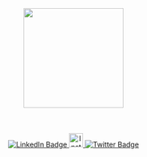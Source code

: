 <div id="header" align="center">
  <img src="https://media.giphy.com/media/v1.Y2lkPTc5MGI3NjExOTI2NWM5NmNmM2UyZjRkYzllOWMyMzVlNGRlYWU1NDYyZGY0NTgwOSZjdD1z/M9gbBd9nbDrOTu1Mqx/giphy.gif" width="200"/>
</div>


<br/>
<br/>
<br/>
<div id="badges" align="center">
  <a target="_blank" href="https://www.linkedin.com/in/y%C3%BCksel%C3%B6zt%C3%BCrk/">
    <img src="https://img.shields.io/badge/LinkedIn-black?style=for-the-badge&logo=linkedin&logoColor=white" alt="LinkedIn Badge"/>
  </a>
   <a target="_blank" href="https://www.instagram.com/ykslztrkkk/">
    <img  height="28" src="https://img.shields.io/badge/Instagram-red?logo=instagram&logoColor=white" alt="Instagram Badge"/>
  </a>
  <a target="_blank" href="https://twitter.com/ykslztrkk">
    <img src="https://img.shields.io/badge/Twitter-black?style=for-the-badge&logo=twitter&logoColor=white" alt="Twitter Badge"/>
  </a>
</div>
